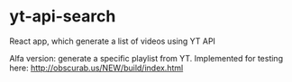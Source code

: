 # yt-api-search
React app, which generate a list of videos using YT API


Alfa version: generate a specific playlist from YT. Implemented for testing here: http://obscurab.us/NEW/build/index.html
